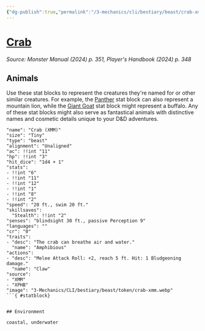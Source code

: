 ```yaml
---
{"dg-publish":true,"permalink":"/3-mechanics/cli/bestiary/beast/crab-xmm/","tags":["ttrpg-cli/compendium/src/5e/xmm","ttrpg-cli/monster/cr/0","ttrpg-cli/monster/environment/coastal","ttrpg-cli/monster/environment/underwater","ttrpg-cli/monster/size/tiny","ttrpg-cli/monster/type/beast"],"noteIcon":""}
---
```


# [Crab](3-Mechanics\CLI\bestiary\beast/crab-xmm.md)
*Source: Monster Manual (2024) p. 351, Player's Handbook (2024) p. 348*  

## Animals

Use these stat blocks to represent the creatures they're named for or other similar creatures. For example, the [Panther](3-Mechanics/CLI/bestiary/beast/panther-xmm.md) stat block can also represent a mountain lion, while the [Giant Goat](3-Mechanics/CLI/bestiary/beast/giant-goat-xmm.md) stat block might represent a buffalo. Any of these stat blocks might also serve as fantastical animals with distinctive names and cosmetic details unique to your D&D adventures.

```statblock
"name": "Crab (XMM)"
"size": "Tiny"
"type": "beast"
"alignment": "Unaligned"
"ac": !!int "11"
"hp": !!int "3"
"hit_dice": "1d4 + 1"
"stats":
- !!int "6"
- !!int "11"
- !!int "12"
- !!int "1"
- !!int "8"
- !!int "2"
"speed": "20 ft., swim 20 ft."
"skillsaves":
  "Stealth": !!int "2"
"senses": "blindsight 30 ft., passive Perception 9"
"languages": ""
"cr": "0"
"traits":
- "desc": "The crab can breathe air and water."
  "name": "Amphibious"
"actions":
- "desc": "Melee Attack Roll: +2, reach 5 ft. Hit: 1 Bludgeoning damage."
  "name": "Claw"
"source":
- "XMM"
- "XPHB"
"image": "3-Mechanics/CLI/bestiary/beast/token/crab-xmm.webp"
```{ #statblock}


## Environment

coastal, underwater